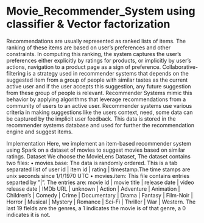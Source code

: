 # Movie_Recommender_System using classifier & Vector factorization

Recommendations are usually represented as ranked lists of items. The ranking of these items are based on user’s preferences and other constraints. In computing this ranking, the system captures the user’s preferences either explicitly by ratings for products, or implicitly by user’s actions, navigation to a product page as a sign of preference.
Collaborative-filtering is a strategy used in recommender systems that depends on the suggested item from a group of people with similar tastes as the current active user and if the user accepts this suggestion, any future suggestion from these group of people is relevant. Recommender Systems mimic this behavior by applying algorithms that leverage recommendations from a community of users to an active user. 
Recommender systems use various criteria in making suggestions like the users context, need, some data can be captured by the implicit user feedback. This data is stored in the recommender systems database and used for further the recommendation engine and suggest items.

Implementation
Here, we implement an item-based recommender system using Spark on a dataset of movies to suggest movies based on similar ratings.
Dataset We choose the MovieLens Dataset, The dataset contains two files:
• movies.base: The data is randomly ordered. This is a tab separated list of user id
| item id | rating | timestamp.The time stamps are unix seconds since 1/1/1970
UTC
• movies.item: This file contains entries separted by ”|”. The entries are: movie id |
movie title | release date | video release date | IMDb URL | unknown | Action |
Adventure | Animation | Children’s | Comedy | Crime | Documentary | Drama |
Fantasy | Film-Noir | Horror | Musical | Mystery | Romance | Sci-Fi | Thriller |
War | Western. The last 19 fields are the genres, a 1 indicates the movie is of that
genre, a 0 indicates it is not.
